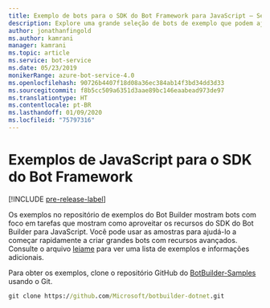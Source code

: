 ```yaml
---
title: Exemplo de bots para o SDK do Bot Framework para JavaScript – Serviço de Bot
description: Explore uma grande seleção de bots de exemplo que podem ajudar a acelerar o desenvolvimento de bots com o SDK do Bot Framework para JavaScript.
author: jonathanfingold
ms.author: kamrani
manager: kamrani
ms.topic: article
ms.service: bot-service
ms.date: 05/23/2019
monikerRange: azure-bot-service-4.0
ms.openlocfilehash: 90726b4407f18d08a36ec384ab14f3bd34dd3d33
ms.sourcegitcommit: f8b5cc509a6351d3aae89bc146eaabead973de97
ms.translationtype: HT
ms.contentlocale: pt-BR
ms.lasthandoff: 01/09/2020
ms.locfileid: "75797316"
---
```

# <a name="javascript-samples-for-bot-framework-sdk"></a>Exemplos de JavaScript para o SDK do Bot Framework
[!INCLUDE [pre-release-label](../includes/pre-release-label.md)]

Os exemplos no repositório de exemplos do Bot Builder mostram bots com foco em tarefas que mostram como aproveitar os recursos do SDK do Bot Builder para JavaScript. Você pode usar as amostras para ajudá-lo a começar rapidamente a criar grandes bots com recursos avançados. Consulte o arquivo [leiame](https://github.com/Microsoft/BotBuilder-Samples/blob/master/README.md) para ver uma lista de exemplos e informações adicionais.

Para obter os exemplos, clone o repositório GitHub do [BotBuilder-Samples](https://github.com/Microsoft/botbuilder-samples) usando o Git.
```cmd
git clone https://github.com/Microsoft/botbuilder-dotnet.git
```
